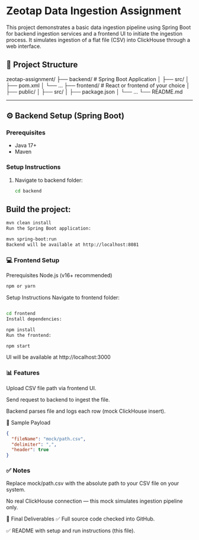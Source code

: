 # Zeotap Data Ingestion Assignment

This project demonstrates a basic data ingestion pipeline using Spring Boot for backend ingestion services and a frontend UI to initiate the ingestion process. It simulates ingestion of a flat file (CSV) into ClickHouse through a web interface.

## 🧱 Project Structure

zeotap-assignment/ ├── backend/ # Spring Boot Application │ ├── src/ │ ├── pom.xml │ └── ... ├── frontend/ # React or frontend of your choice │ ├── public/ │ ├── src/ │ ├── package.json │ └── ... └── README.md

---

## ⚙️ Backend Setup (Spring Boot)

### Prerequisites

- Java 17+
- Maven

### Setup Instructions

1. Navigate to backend folder:
   ```bash
   cd backend

## Build the project:

```bash
mvn clean install
Run the Spring Boot application:
```

```bash
mvn spring-boot:run
Backend will be available at http://localhost:8081
```

### 💻 Frontend Setup
Prerequisites
Node.js (v16+ recommended)

```bash
npm or yarn
```

Setup Instructions
Navigate to frontend folder:

```bash

cd frontend
Install dependencies:
```
```bash
npm install
Run the frontend:
```

```bash
npm start
```
UI will be available at http://localhost:3000

### 📊 Features
Upload CSV file path via frontend UI.

Send request to backend to ingest the file.

Backend parses file and logs each row (mock ClickHouse insert).

📁 Sample Payload
```json
{
  "fileName": "mock/path.csv",
  "delimiter": ",",
  "header": true
}
```

### ✅ Notes
Replace mock/path.csv with the absolute path to your CSV file on your system.

No real ClickHouse connection — this mock simulates ingestion pipeline only.

📌 Final Deliverables
✅ Full source code checked into GitHub.

✅ README with setup and run instructions (this file).

